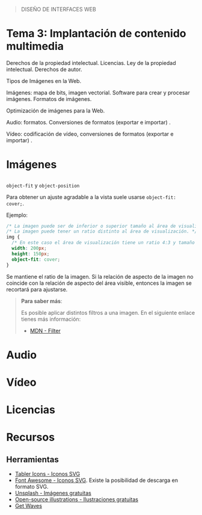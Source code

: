 > DISEÑO DE INTERFACES WEB

# Tema 3: Implantación de contenido multimedia  <!-- omit in toc -->



Derechos de la propiedad intelectual. Licencias. Ley de la propiedad intelectual. Derechos de autor.

Tipos de Imágenes en la Web.

Imágenes: mapa de bits, imagen vectorial. Software para crear y procesar imágenes. Formatos de imágenes.

Optimización de imágenes para la Web.

Audio: formatos. Conversiones de formatos (exportar e importar) .

Vídeo: codificación de vídeo, conversiones de formatos (exportar e importar) .


# Imágenes

## 

`object-fit` y `object-position`

Para obtener un ajuste agradable a la vista suele usarse `object-fit: cover;`.

Ejemplo:

```css
/* La imagen puede ser de inferior o superior tamaño al área de visualización. */
/* La imagen puede tener un ratio distinto al área de visualización. */
img {
  /* En este caso el área de visualización tiene un ratio 4:3 y tamaño 200x150 px */
  width: 200px;
  height: 150px;
  object-fit: cover;
}
```

Se mantiene el ratio de la imagen. Si la relación de aspecto de la imagen no coincide con la relación de aspecto del área visible, entonces la imagen se recortará para ajustarse.
 



> **Para saber más**:
>
> Es posible aplicar distintos filtros a una imagen. En el siguiente enlace tienes más información:
>
> - [MDN - Filter](https://developer.mozilla.org/en-US/docs/Web/CSS/filter)

# Audio


# Vídeo


# Licencias



# Recursos

## Herramientas

- [Tabler Icons - Iconos SVG](https://tablericons.com/)
- [Font Awesome - Iconos SVG](https://fontawesome.com/search?o=r&m=free). Existe la posibilidad de descarga en formato SVG.
- [Unsplash - Imágenes gratuitas](https://unsplash.com/)
- [Open-source illustrations - Ilustraciones gratuitas](https://undraw.co/)
- [Get Waves](https://getwaves.io/)

